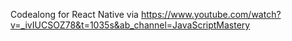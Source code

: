 Codealong for React Native via https://www.youtube.com/watch?v=_ivIUCSOZ78&t=1035s&ab_channel=JavaScriptMastery